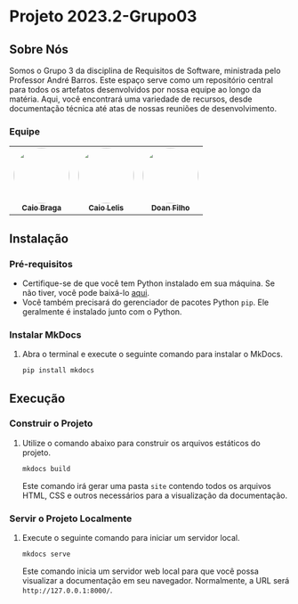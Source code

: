 # Projeto 2023.2-Grupo03

## Sobre Nós

Somos o Grupo 3 da disciplina de Requisitos de Software, ministrada pelo Professor André Barros. Este espaço serve como um repositório central para todos os artefatos desenvolvidos por nossa equipe ao longo da matéria. Aqui, você encontrará uma variedade de recursos, desde documentação técnica até atas de nossas reuniões de desenvolvimento.

### Equipe
<table>
  <tr>
    <td align="center"><a href="https://github.com/caioalvesbraga"><img style="border-radius: 50%;" src="https://avatars.githubusercontent.com/u/86745462?v=4" width="100px;" alt=""/><br /><sub><b>Caio Braga</b></sub></a><br />
    <td align="center"><a href="https://github.com/caio-lelis"><img style="border-radius: 50%;" src="https://avatars.githubusercontent.com/u/99217281?v=4" width="100px;" alt=""/><br /><sub><b>Caio Lelis</b></sub></a><br />
    <td align="center"><a href="https://github.com/FilhoDoan"><img style="border-radius: 50%;" src="https://avatars.githubusercontent.com/u/100856019?v=4" width="100px;" alt=""/><br /><sub><b>Doan Filho</b></sub></a><br />
</table>



## Instalação

### Pré-requisitos

- Certifique-se de que você tem Python instalado em sua máquina. Se não tiver, você pode baixá-lo [aqui](https://www.python.org/downloads/).
- Você também precisará do gerenciador de pacotes Python `pip`. Ele geralmente é instalado junto com o Python.

### Instalar MkDocs

1. Abra o terminal e execute o seguinte comando para instalar o MkDocs.

    ```bash
    pip install mkdocs
    ```

## Execução

### Construir o Projeto

1. Utilize o comando abaixo para construir os arquivos estáticos do projeto.

    ```bash
    mkdocs build
    ```
    Este comando irá gerar uma pasta `site` contendo todos os arquivos HTML, CSS e outros necessários para a visualização da documentação.

### Servir o Projeto Localmente

1. Execute o seguinte comando para iniciar um servidor local.

    ```bash
    mkdocs serve
    ```
    Este comando inicia um servidor web local para que você possa visualizar a documentação em seu navegador. Normalmente, a URL será `http://127.0.0.1:8000/`.

